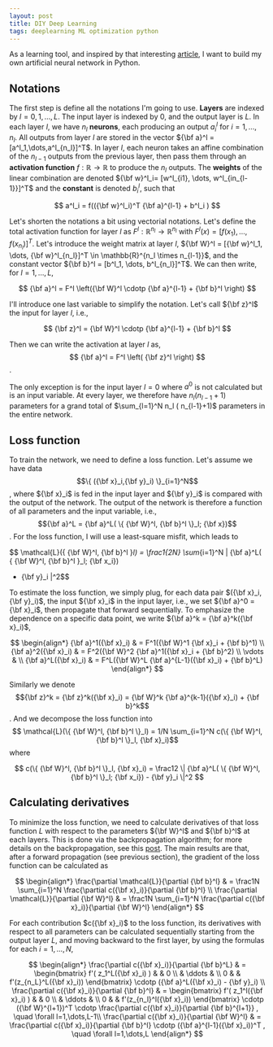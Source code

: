 ```yaml
---
layout: post
title: DIY Deep Learning
tags: deeplearning ML optimization python
---
```


As a learning tool, and inspired by that interesting
[article](https://arxiv.org/abs/1801.05894), I want to build my own artificial
neural network in Python.

## Notations

The first step is define all the notations I'm going to use.
**Layers** are indexed by $l=0,1,\dots,L$. 
The input layer is indexed by $0$, and the output layer is $L$. In each layer $l$,
we have $n_l$ **neurons**, each producing an output $a^l_i$ for $i=1,\dots,n_l$.
All outputs from layer $l$ are stored in the vector ${\bf a}^l =
[a^l_1,\dots,a^l_{n_l}]^T$.
In layer $l$, each neuron takes an affine combination of the $n_{l-1}$ outputs
from the previous layer, then pass them through an **activation function** 
$f: \mathbb{R} \rightarrow \mathbb{R}$ 
to produce the $n_l$ outputs. The **weights** of the linear
combination are denoted ${\bf w}^l_i= [w^l_{i1}, \dots, w^l_{in_{l-1}}]^T$ 
and the **constant** is denoted $b^l_i$, such
that

$$ a^l_i = f(({\bf w}^l_i)^T {\bf a}^{l-1} + b^l_i ) $$

Let's shorten the notations a bit using vectorial notations. Let's define the total
activation function for layer $l$ as $F^l: \mathbb{R}^{n_l} \rightarrow
\mathbb{R}^{n_l}$ with $F^l(x) = [f(x_1), \dots, f(x_{n_l})]^T$. Let's
introduce the weight matrix at layer $l$, ${\bf W}^l = [{\bf w}^l_1, \dots, {\bf
w}^l_{n_l}]^T \in \mathbb{R}^{n_l \times n_{l-1}}$, 
and the constant vector ${\bf b}^l = [b^l_1, \dots, b^l_{n_l}]^T$.
We can then write, for $l=1,\dots,L$,

$$ {\bf a}^l = F^l \left({\bf W}^l \cdotp {\bf a}^{l-1} + {\bf b}^l \right) $$

I'll introduce one last variable to simplify the notation. Let's call ${\bf
z}^l$ the input for layer $l$, i.e.,

$$ {\bf z}^l = {\bf W}^l \cdotp {\bf a}^{l-1} + {\bf b}^l $$

Then we can write the activation at layer $l$ as,
$$ {\bf a}^l = F^l \left( {\bf z}^l \right) $$.

The only exception is for the input layer $l=0$ where $a^0$ is not calculated
but is an input variable.
At every layer, we therefore have $n_l (n_{l-1} + 1)$ parameters for a
grand total of $\sum_{l=1}^N n_l ( n_{l-1}+1)$ parameters in the entire network.

## Loss function

To train the network, we need to define a loss function. Let's assume we have
data $$\{ ({\bf x}_i,{\bf y}_i) \}_{i=1}^N$$, where ${\bf x}_i$ is fed in the input
layer and ${\bf y}_i$ is compared with the output of the network. The output of
the network is therefore a function of all parameters and the input variable,
i.e., $${\bf a}^L = {\bf a}^L( \{ {\bf W}^l, {\bf b}^l \}_l; {\bf x})$$.
For the loss function, I will use a least-square misfit, which leads to 

$$ \mathcal{L}(\{ {\bf W}^l, {\bf b}^l \}_l) = 
\frac1{2N} \sum_{i=1}^N 
\| {\bf a}^L( \{ {\bf W}^l, {\bf b}^l \}_l; {\bf x_i}) 
- {\bf y}_i 
\|^2$$

To estimate the loss function, we simply plug, for each data pair $({\bf x}_i,
{\bf y}_i)$, the input ${\bf x}_i$ in the input layer, i.e., we set ${\bf a}^0 =
{\bf x}_i$, then propagate that forward sequentially. To emphasize the
dependence on a specific data point, we write ${\bf a}^k = {\bf a}^k({\bf
x}_i)$,

$$ \begin{align*}
{\bf a}^1({\bf x}_i) & = F^1({\bf W}^1 {\bf x}_i + {\bf b}^1) \\
{\bf a}^2({\bf x}_i) & = F^2({\bf W}^2 {\bf a}^1({\bf x}_i + {\bf b}^2) \\
\vdots & \\
{\bf a}^L({\bf x}_i) & = F^L({\bf W}^L {\bf a}^{L-1}({\bf x}_i) + {\bf b}^L) 
\end{align*} $$

Similarly we denote $${\bf z}^k = {\bf z}^k({\bf x}_i) = 
{\bf W}^k {\bf a}^{k-1}({\bf x}_i) + {\bf b}^k$$.
And we decompose the loss function into 
$$ \mathcal{L}(\{ {\bf W}^l, {\bf b}^l \}_l) = 
1/N \sum_{i=1}^N c(\{ {\bf W}^l, {\bf b}^l \}_l, {\bf x}_i)$$ where

$$ c(\{ {\bf W}^l, {\bf b}^l \}_l, {\bf x}_i) = 
\frac12 \| {\bf a}^L( \{ {\bf W}^l, {\bf b}^l \}_l; {\bf x_i}) - {\bf y}_i \|^2 $$


## Calculating derivatives

To minimize the loss function, we need to calculate derivatives of that loss
function $L$ with respect to the parameters ${\bf W}^l$ and ${\bf b}^l$ at each
layers. This is done via the backpropagation algorithm; for more details on the
backpropagation, see this <a href="/2018/11/13/backprop">post</a>.
The main results are that, after a forward propagation (see previous section),
the gradient of the loss function can be calculated as

$$ \begin{align*}
\frac{\partial \mathcal{L}}{\partial {\bf b}^l} & = \frac1N \sum_{i=1}^N 
\frac{\partial c({\bf x}_i)}{\partial {\bf b}^l} \\
\frac{\partial \mathcal{L}}{\partial {\bf W}^l} & = \frac1N \sum_{i=1}^N 
\frac{\partial c({\bf x}_i)}{\partial {\bf W}^l} 
\end{align*} $$

For each contribution $c({\bf x}_i)$ to the loss function, its derivatives 
with respect to all parameters can be
calculated sequentially starting from the output layer $L$, and moving backward
to the first layer, by using the formulas for each $i=1,\dots,N$,

$$ \begin{align*}
\frac{\partial c({\bf x}_i)}{\partial {\bf b}^L} & = 
\begin{bmatrix} f'( z_1^L({\bf x}_i) )  & & 0 \\   &   \ddots & \\  0    &  &   f'(z_{n_L}^L({\bf x}_i))
\end{bmatrix} \cdotp ({\bf a}^L({\bf x}_i) - {\bf y}_i) \\
\frac{\partial c({\bf x}_i)}{\partial {\bf b}^l} & = \begin{bmatrix}
f'( z_1^l({\bf x}_i) )  & & 0 \\   &   \ddots & \\  0    &  &   f'(z_{n_l}^l({\bf x}_i))
\end{bmatrix} \cdotp ({\bf W}^{l+1})^T \cdotp \frac{\partial c({\bf x}_i)}{\partial {\bf
b}^{l+1}} , \quad \forall l=1,\dots,L-1\\
 \frac{\partial c({\bf x}_i)}{\partial {\bf W}^l} & =
\frac{\partial c({\bf x}_i)}{\partial {\bf b}^l} \cdotp ({\bf a}^{l-1}({\bf x}_i))^T , 
\quad \forall l=1,\dots,L
\end{align*} $$
